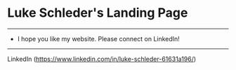 # Luke Schleder's Landing Page
---

- I hope you like my website.  Please connect on LinkedIn!
---
LinkedIn (https://www.linkedin.com/in/luke-schleder-61631a196/)